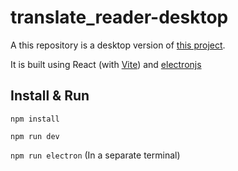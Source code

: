 # translate_reader-desktop

A this repository is a desktop version of [this project](https://github.com/rua-iri/translate_reader).

It is built using React (with [Vite](https://github.com/vitejs/vite)) and [electronjs](https://github.com/electron/electron)


## Install & Run

`npm install`

`npm run dev`

`npm run electron` (In a separate terminal)

